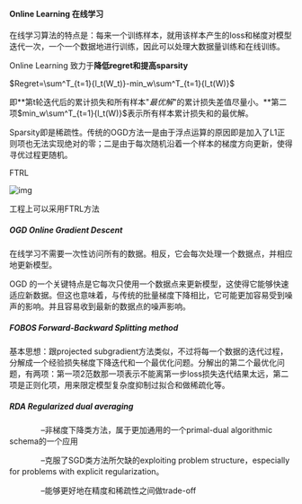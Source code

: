 #### Online Learning 在线学习

在线学习算法的特点是：每来一个训练样本，就用该样本产生的loss和梯度对模型迭代一次，一个一个数据地进行训练，因此可以处理大数据量训练和在线训练。

Online Learning 致力于**降低regret和提高sparsity**

$Regret=\sum^T_{t=1}{l_t(W_t)}-min_w\sum^T_{t=1}{l_t(W)}$

即**第t轮迭代后的累计损失和所有样本"*最优解*"的累计损失差值尽量小。**第二项$min_w\sum^T_{t=1}{l_t(W)}$表示所有样本累计损失和的最优解。

Sparsity即是稀疏性。传统的OGD方法一是由于浮点运算的原因即是加入了L1正则项也无法实现绝对的零；二是由于每次随机沿着一个样本的梯度方向更新，使得寻优过程更随机。



FTRL

![img](https://images0.cnblogs.com/i/417893/201406/262038582382250.png)

工程上可以采用FTRL方法

##### OGD Online Gradient Descent

在线学习不需要一次性访问所有的数据。相反，它会每次处理一个数据点，并相应地更新模型。

OGD 的一个关键特点是它每次只使用一个数据点来更新模型，这使得它能够快速适应新数据。但这也意味着，与传统的批量梯度下降相比，它可能更加容易受到噪声的影响。并且容易收到最新的数据点的噪声影响。

##### FOBOS Forward-Backward Splitting method 

基本思想：跟projected subgradient方法类似，不过将每一个数据的迭代过程，分解成一个经验损失梯度下降迭代和一个最优化问题。分解出的第二个最优化问题，有两项：第一项2范数那一项表示不能离第一步loss损失迭代结果太远，第二项是正则化项，用来限定模型复杂度抑制过拟合和做稀疏化等。

##### RDA **Regularized dual averaging**

　　　　–非梯度下降类方法，属于更加通用的一个primal-dual algorithmic schema的一个应用

　　　　–克服了SGD类方法所欠缺的exploiting problem structure，especially for problems with explicit regularization。

　　　　–能够更好地在精度和稀疏性之间做trade-off